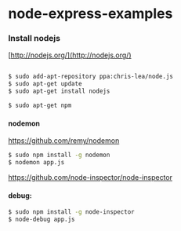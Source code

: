 node-express-examples
=====================

### Install nodejs

[http://nodejs.org/](http://nodejs.org/)

```bash

$ sudo add-apt-repository ppa:chris-lea/node.js  
$ sudo apt-get update  
$ sudo apt-get install nodejs

$ sudo apt-get npm

```

#### nodemon

https://github.com/remy/nodemon

```bash
$ sudo npm install -g nodemon
$ nodemon app.js
``` 

https://github.com/node-inspector/node-inspector

#### debug:

```bash
$ sudo npm install -g node-inspector
$ node-debug app.js
```
